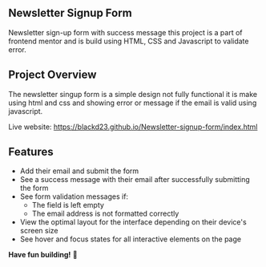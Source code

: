 ## Newsletter Signup Form

Newsletter sign-up form with success message this project is a part of frontend mentor and is build using HTML, CSS and Javascript to validate error.

## Project Overview 

The newsletter singup form is a simple design not fully functional it is make using html and css and showing error or message if the email is valid using
javascript.

Live website: https://blackd23.github.io/Newsletter-signup-form/index.html

## Features

- Add their email and submit the form
- See a success message with their email after successfully submitting the form
- See form validation messages if:
  - The field is left empty
  - The email address is not formatted correctly
- View the optimal layout for the interface depending on their device's screen size
- See hover and focus states for all interactive elements on the page

**Have fun building!** 🚀
